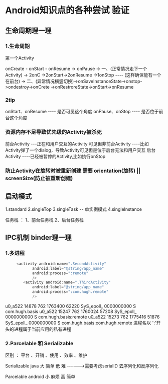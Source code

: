 # Android知识点的各种尝试 验证


## 生命周期理一理

### 1.生命周期

第一个Activity

onCreate - onStart - onResume   -> onPause
-> 一、(正常情况走下一个Activity) -> 2onC ->2onStart->2onResume ->1onStop   ---- (这样确保能有一个在前台)
-> 二、(异常情况横竖切换)->onSaveInstanceState->onstop->ondestroy->onCrete ->onRestroreState->onStart->onResume


### 2tip
onStart、onResume ---- 是否可见这个角度
onPause、onStop ---- 是否位于前台这个角度


### 资源内存不足导致优先级的Activity被杀死
前台Activity ---正在和用户交互的Activity
可见但非前台Activity ----比如Activity弹了一个dialog，导致Activity可见但是位于后台无法和用户交互
后台Activity ----已经被暂停的Activity,比如执行onStop

### 防止Activity在旋转时被重新创建  需要 orientation(旋转) || screenSize(防止被重新创建)

## 启动模式

1.standard
2.singleTop
3.singleTask   -- 单实例模式
4.singleInstance



任务栈 ：  1、前台任务栈  2、后台任务栈


## IPC机制 binder理一理

### 1.多进程

```java
     <activity android:name=".SecondActivity"
            android:label="@string/app_name"
            android:process=":remote"
            />
        <activity android:name=".ThirdActivity"
            android:label="@string/app_name"
            android:process=":com.hugh.remote"
            />

```
u0_a522   14878 762   1763400 62220 SyS_epoll_ 0000000000 S com.hugh.basis
u0_a522   15247 762   1760024 57208 SyS_epoll_ 0000000000 S com.hugh.basis:remote
u0_a522   15273 762   1775416 51876 SyS_epoll_ 0000000000 S com.hugh.basis:com.hugh.remote
进程名以 ':'开头的进程属于当前应用的私有进程

### 2.Parcelable  和  Serializable

区别 ：         平台  、开销  、使用 、效率 、维护

Serializable   java    大     简单  低   难       ------>需要考虑serialID 去序列化和反序列化

Parcelable     android  小    麻烦  高   简单

